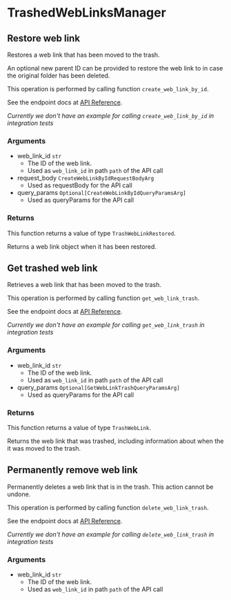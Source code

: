 # TrashedWebLinksManager

## Restore web link

Restores a web link that has been moved to the trash.

An optional new parent ID can be provided to restore the  web link to in case
the original folder has been deleted.

This operation is performed by calling function `create_web_link_by_id`.

See the endpoint docs at
[API Reference](https://developer.box.com/reference/post-web-links-id/).

*Currently we don't have an example for calling `create_web_link_by_id` in integration tests*

### Arguments

- web_link_id `str`
  - The ID of the web link.
  - Used as `web_link_id` in path `path` of the API call
- request_body `CreateWebLinkByIdRequestBodyArg`
  - Used as requestBody for the API call
- query_params `Optional[CreateWebLinkByIdQueryParamsArg]`
  - Used as queryParams for the API call


### Returns

This function returns a value of type `TrashWebLinkRestored`.

Returns a web link object when it has been restored.


## Get trashed web link

Retrieves a web link that has been moved to the trash.

This operation is performed by calling function `get_web_link_trash`.

See the endpoint docs at
[API Reference](https://developer.box.com/reference/get-web-links-id-trash/).

*Currently we don't have an example for calling `get_web_link_trash` in integration tests*

### Arguments

- web_link_id `str`
  - The ID of the web link.
  - Used as `web_link_id` in path `path` of the API call
- query_params `Optional[GetWebLinkTrashQueryParamsArg]`
  - Used as queryParams for the API call


### Returns

This function returns a value of type `TrashWebLink`.

Returns the web link that was trashed,
including information about when the it
was moved to the trash.


## Permanently remove web link

Permanently deletes a web link that is in the trash.
This action cannot be undone.

This operation is performed by calling function `delete_web_link_trash`.

See the endpoint docs at
[API Reference](https://developer.box.com/reference/delete-web-links-id-trash/).

*Currently we don't have an example for calling `delete_web_link_trash` in integration tests*

### Arguments

- web_link_id `str`
  - The ID of the web link.
  - Used as `web_link_id` in path `path` of the API call


